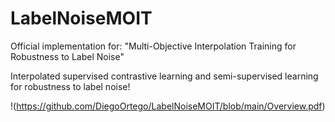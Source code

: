 # LabelNoiseMOIT
Official implementation for: "Multi-Objective Interpolation Training for Robustness to Label Noise"

Interpolated supervised contrastive learning and semi-supervised learning for robustness to label noise!


!(https://github.com/DiegoOrtego/LabelNoiseMOIT/blob/main/Overview.pdf)

